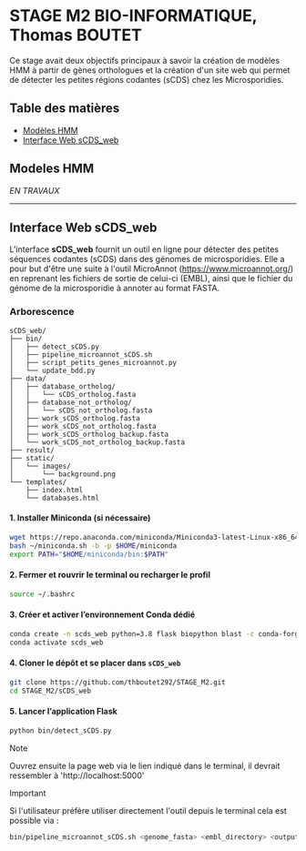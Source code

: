 # STAGE M2 BIO-INFORMATIQUE, Thomas BOUTET

Ce stage avait deux objectifs principaux à savoir la création de modèles HMM à partir de gènes orthologues et la création d'un site web qui permet de détecter les petites régions codantes (sCDS) chez les Microsporidies.

## Table des matières

- [Modèles HMM](#modeles-hmm)  
- [Interface Web sCDS_web](#interface-web-scds_web)

## Modeles HMM

*EN TRAVAUX*

---

## Interface Web sCDS_web

L’interface **sCDS_web** fournit un outil en ligne pour détecter des petites séquences codantes (sCDS) dans des génomes de microsporidies. Elle a pour but d'être une suite à l'outil MicroAnnot (https://www.microannot.org/) en reprenant les fichiers de sortie de celui-ci (EMBL), ainsi que le fichier du génome de la microsporidie à annoter au format FASTA.

### Arborescence

```plaintext
sCDS_web/
├── bin/
│   ├── detect_sCDS.py
│   ├── pipeline_microannot_sCDS.sh
│   ├── script_petits_genes_microannot.py
│   └── update_bdd.py
├── data/
│   ├── database_ortholog/
│   │   └── sCDS_ortholog.fasta
│   ├── database_not_ortholog/
│   │   └── sCDS_not_ortholog.fasta
│   ├── work_sCDS_ortholog.fasta
│   ├── work_sCDS_not_ortholog.fasta
│   ├── work_sCDS_ortholog_backup.fasta
│   └── work_sCDS_not_ortholog_backup.fasta
├── result/
├── static/
│   └── images/
│       └── background.png
└── templates/
    ├── index.html
    └── databases.html
```

#### 1. Installer Miniconda (si nécessaire)

```bash
wget https://repo.anaconda.com/miniconda/Miniconda3-latest-Linux-x86_64.sh -O ~/miniconda.sh
bash ~/miniconda.sh -b -p $HOME/miniconda
export PATH="$HOME/miniconda/bin:$PATH"
```

#### 2. Fermer et rouvrir le terminal ou recharger le profil

```bash
source ~/.bashrc
```

#### 3. Créer et activer l’environnement Conda dédié

```bash
conda create -n scds_web python=3.8 flask biopython blast -c conda-forge -c bioconda -y
conda activate scds_web
```

#### 4. Cloner le dépôt et se placer dans `sCDS_web`

```bash
git clone https://github.com/thboutet292/STAGE_M2.git
cd STAGE_M2/sCDS_web
```

#### 5. Lancer l’application Flask

```bash
python bin/detect_sCDS.py
```

> [!NOTE]  
> Ouvrez ensuite la page web via le lien indiqué dans le terminal, il devrait ressembler à 'http://localhost:5000'

> [!IMPORTANT]  
> Si l'utilisateur préfère utiliser directement l'outil depuis le terminal cela est possible via :

```bash
bin/pipeline_microannot_sCDS.sh <genome_fasta> <embl_directory> <output_fasta> [--use-updated]
```
